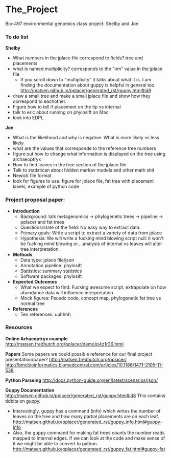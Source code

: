 # The_Project
Bio-497 environmental genomics class project: Shelby and Jon

### To do list

__Shelby__
* What numbers in the jplace file correspond to fields? tree and placements
* what is named multiplicity? corresponds to the "nm" value in the jplace file
  * If you scroll down to "multiplicity" it talks about what it is. I am finding the documentation about guppy is helpful in general too. http://matsen.github.io/pplacer/generated_rst/guppy.html#id8
* draw a small tree and make a small jplace file and show how they correspond to eachother.
* Figure how to tell if placement on the tip vs internal 
* talk to eric about running on phylosift on Mac
* look into EDPL

__Jon__
* What is the likelihood and why is negative. What is more likely vs less likely
* what are the values that corresponde to the reference tree numbers
* figure out how to change what information is displayed on the tree using archaeoptryx
* How to find leaves in the tree section of the jplace file
* Talk to statistican about hidden markov models and other math shit
* Newick file format
* look for figures to use. figure for jplace file, fat tree with placement labels, example of python code

### Project proposal paper:


- __Introduction__
  - Background: talk metagenomics -> phylogenetic trees -> pipeline -> pplacer and fat trees
  - Questions/state of the field: No easy way to extract data. 
  - Primary goals: Write a script to extract a variety of data from jplace
  - Hypothesis: We will write a fucking mind blowing script null: it won't be fucking mind blowing or....analysis of internal vs leaves will alter tree interpretation.
- __Methods__
  - Data type: jplace file/json
  * Annotation pipeline: phylosift
  * Statistics: summary statistics 
  * Software packages: phylosift
- __Expected Outcomes__
  * What we expect to find: Fucking awesome script. extrapolate on how abundance data will influence interpretation
  * Mock figures: Psuedo code, concept map, phylogenetic fat tree vs normal tree 
- __References__
  * Ten references: uuhhhh

### Resources

__Online Arhaeoptryx example__ 
http://matsen.fredhutch.org/pplacer/demo/p4z1r36.html

__Papers__
Some papers we could possible reference for our final project presentation/paper? 
http://matsen.fredhutch.org/pplacer/
http://bmcbioinformatics.biomedcentral.com/articles/10.1186/1471-2105-11-538

__Python Parseing__
http://docs.python-guide.org/en/latest/scenarios/json/



__Guppy Documentation__
http://matsen.github.io/pplacer/generated_rst/guppy.html#id8
This contains tidbits on guppy. 
* Interestingly, guppy has a command (info) which writes the number of leaves on the tree and how many partial placements are on each leaf. http://matsen.github.io/pplacer/generated_rst/guppy_info.html#guppy-info
* Also, the guppy command for making fat trees counts the number reads mapped to internal edges. If we can look at the code and make sense of it we might be able to convert to python. http://matsen.github.io/pplacer/generated_rst/guppy_fat.html#guppy-fat





